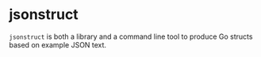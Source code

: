 # jsonstruct

`jsonstruct` is both a library and a command line tool to produce Go structs based on example JSON text.
